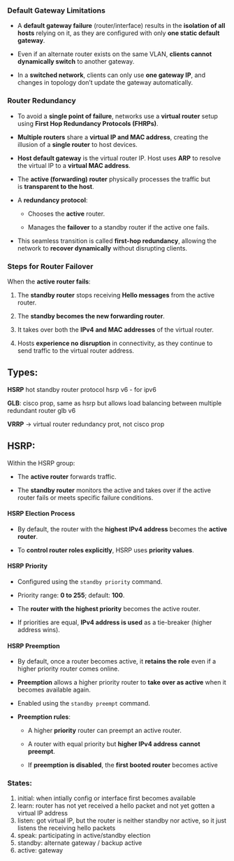 ### **Default Gateway Limitations**

- A **default gateway failure** (router/interface) results in the **isolation of all hosts** relying on it, as they are configured with only **one static default gateway**.
    
- Even if an alternate router exists on the same VLAN, **clients cannot dynamically switch** to another gateway.
    
- In a **switched network**, clients can only use **one gateway IP**, and changes in topology don’t update the gateway automatically.

### **Router Redundancy**

- To avoid a **single point of failure**, networks use a **virtual router** setup using **First Hop Redundancy Protocols (FHRPs)**.
    
- **Multiple routers** share a **virtual IP and MAC address**, creating the illusion of a **single router** to host devices.
    
- **Host default gateway** is the virtual router IP. Host uses **ARP** to resolve the virtual IP to a **virtual MAC address**.
    
- The **active (forwarding) router** physically processes the traffic but is **transparent to the host**.
    
- A **redundancy protocol**:
    
    - Chooses the **active** router.
        
    - Manages the **failover** to a standby router if the active one fails.
        
- This seamless transition is called **first-hop redundancy**, allowing the network to **recover dynamically** without disrupting clients.


### **Steps for Router Failover**

When the **active router fails**:

1. The **standby router** stops receiving **Hello messages** from the active router.
    
2. The **standby becomes the new forwarding router**.
    
3. It takes over both the **IPv4 and MAC addresses** of the virtual router.
    
4. Hosts **experience no disruption** in connectivity, as they continue to send traffic to the virtual router address.

## Types:
**HSRP**
hot standby router protocol 
hsrp v6 - for ipv6

**GLB**: cisco prop, same as hsrp but allows load balancing between multiple redundant router
glb v6

**VRRP** -> virtual router redundancy prot, not cisco prop

## HSRP:
Within the HSRP group:

- The **active router** forwards traffic.
    
- The **standby router** monitors the active and takes over if the active router fails or meets specific failure conditions.

#### **HSRP Election Process**

- By default, the router with the **highest IPv4 address** becomes the **active router**.
    
- To **control router roles explicitly**, HSRP uses **priority values**.
    

#### **HSRP Priority**

- Configured using the `standby priority` command.
    
- Priority range: **0 to 255**; default: **100**.
    
- The **router with the highest priority** becomes the active router.
    
- If priorities are equal, **IPv4 address is used** as a tie-breaker (higher address wins).

#### **HSRP Preemption**

- By default, once a router becomes active, it **retains the role** even if a higher priority router comes online.
    
- **Preemption** allows a higher priority router to **take over as active** when it becomes available again.
    
- Enabled using the `standby preempt` command.
    
- **Preemption rules**:
    
    - A higher **priority** router can preempt an active router.
        
    - A router with equal priority but **higher IPv4 address** **cannot preempt**.
        
    - If **preemption is disabled**, the **first booted router** becomes active
### States:
1. initial: when intially config or interface first becomes available
2. learn: router has not yet received a hello packet and not yet gotten a virtual IP address
3. listen: got virtual IP, but the router is neither standby nor active, so it just listens the receiving hello packets
4. speak: participating in active/standby election
5. standby: alternate gateway / backup active
6. active: gateway

